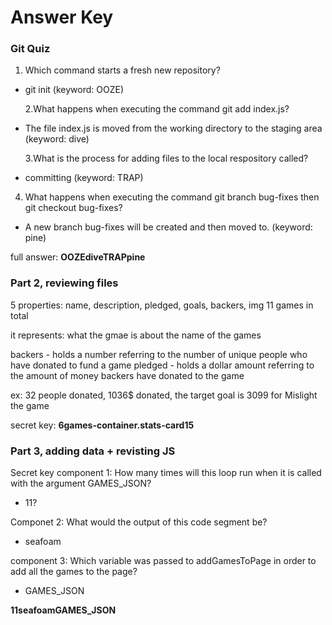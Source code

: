 # Answer Key

### Git Quiz

1. Which command starts a fresh new repository?

- git init (keyword: OOZE)

  2.What happens when executing the command git add index.js?

- The file index.js is moved from the working directory to the staging area (keyword: dive)

  3.What is the process for adding files to the local respository called?

- committing (keyword: TRAP)

4. What happens when executing the command git branch bug-fixes then git checkout bug-fixes?

- A new branch bug-fixes will be created and then moved to. (keyword: pine)

full answer: **OOZEdiveTRAPpine**

### Part 2, reviewing files

5 properties: name, description, pledged, goals, backers, img
11 games in total

it represents:
what the gmae is about
the name of the games

backers - holds a number referring to the number of unique people who have donated to fund a game
pledged - holds a dollar amount referring to the amount of money backers have donated to the game

ex:
32 people donated, 1036$ donated, the target goal is 3099 for Mislight the game

secret key: **6games-container.stats-card15**

### Part 3, adding data + revisting JS

Secret key component 1: How many times will this loop run when it is called with the argument GAMES_JSON?

- 11?

Componet 2: What would the output of this code segment be?

- seafoam

component 3: Which variable was passed to addGamesToPage in order to add all the games to the page?

- GAMES_JSON

**11seafoamGAMES_JSON**
